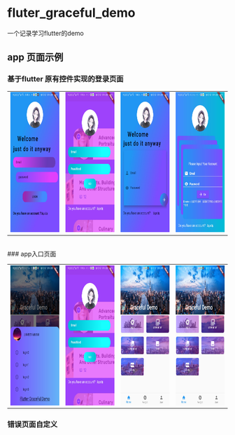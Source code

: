 # fluter_graceful_demo
一个记录学习flutter的demo
## app 页面示例
### 基于flutter 原有控件实现的登录页面

<table><tr>
 
<td><img src="https://github.com/haibowen/fluter_graceful_demo/blob/master/icon/20200425151440.jpg" width="220" height="320" border=0></td>
 <td><img src="https://github.com/haibowen/fluter_graceful_demo/blob/master/icon/20200425151407.jpg" width="220" height="320" border=0></td>

  <td><img src="https://github.com/haibowen/fluter_graceful_demo/blob/master/icon/20200425151426.jpg" width="220" height="320" border=0></td>
  <td><img src="https://github.com/haibowen/fluter_graceful_demo/blob/master/icon/20200425151414.jpg" width="220" height="320" border=0></td>
</tr></table>

<br/>
###  app入口页面

<table><tr>
  <td><img src="https://github.com/haibowen/fluter_graceful_demo/blob/master/icon/20200425151433.jpg" width="220" height="320" border=0></td>
<td><img src="https://github.com/haibowen/fluter_graceful_demo/blob/master/icon/20200425151407.jpg" width="220" height="320" border=0></td>
<td><img src="https://github.com/haibowen/fluter_graceful_demo/blob/master/icon/20200425151448.jpg" width="220" height="320" border=0></td>
 <td><img src="https://github.com/haibowen/fluter_graceful_demo/blob/master/icon/20200425151448.jpg" width="220" height="320" border=0></td>
</tr></table>

### 错误页面自定义



